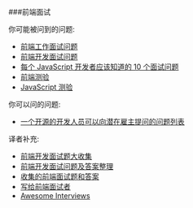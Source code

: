 ###前端面试

你可能被问到的问题:

* [前端工作面试问题](http://h5bp.github.io/Front-end-Developer-Interview-Questions/)
* [前端开发面试问题](http://thatjsdude.com/interview/index.html)
* [每个 JavaScript 开发者应该知道的 10 个面试问题](https://medium.com/javascript-scene/10-interview-questions-every-javascript-developer-should-know-6fa6bdf5ad95) 
* [前端测验](http://davidshariff.com/quiz/) 
* [JavaScript 测验](http://davidshariff.com/js-quiz/)

你可以问的问题:

* [一个开源的开发人员可以向潜在雇主提问的问题列表](https://github.com/ChiperSoft/InterviewThis)

译者补充:

* [前端开发面试题大收集](https://github.com/paddingme/Front-end-Web-Development-Interview-Question)
* [前端开发面试问题及答案整理](https://github.com/hawx1993/Front-end-Interview-questions)
* [收集的前端面试题和答案](https://github.com/qiu-deqing/FE-interview)
* [写给前端面试者](http://www.w3cplus.com/css/write-to-front-end-developer-interview.html)
* [Awesome Interviews](https://github.com/MaximAbramchuck/awesome-interviews)
